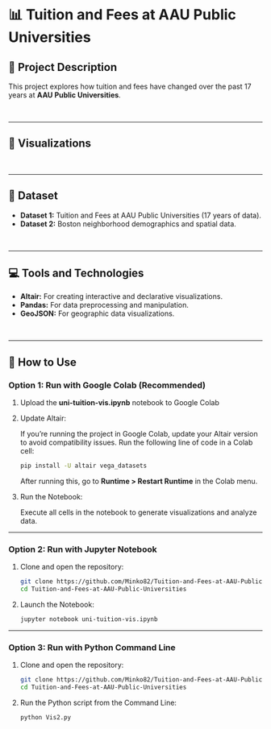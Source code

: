 # 📊 Tuition and Fees at AAU Public Universities

## 📝 **Project Description**

This project explores how tuition and fees have changed over the past 17 years at **AAU Public Universities**.

<br>

---
## 🎨 **Visualizations**


<br>

---
## **📂 Dataset**
- **Dataset 1:** Tuition and Fees at AAU Public Universities (17 years of data).
- **Dataset 2:** Boston neighborhood demographics and spatial data.


<br>

---

## 💻 Tools and Technologies
- **Altair:** For creating interactive and declarative visualizations.
- **Pandas:** For data preprocessing and manipulation.
- **GeoJSON:** For geographic data visualizations.

<br>

---


## 🚀 **How to Use**

### **Option 1: Run with Google Colab (Recommended)**
1. Upload the **uni-tuition-vis.ipynb** notebook to Google Colab
   
2. Update Altair:
   
   If you’re running the project in Google Colab, update your Altair version to avoid compatibility issues. Run the following line of code in a Colab cell:
   ```bash
   pip install -U altair vega_datasets
   ```

   After running this, go to **Runtime > Restart Runtime** in the Colab menu.

3. Run the Notebook:
   
   Execute all cells in the notebook to generate visualizations and analyze data.

---

### **Option 2: Run with Jupyter Notebook**
1. Clone and open the repository:  
   ```bash
   git clone https://github.com/Minko82/Tuition-and-Fees-at-AAU-Public-Universities.git
   cd Tuition-and-Fees-at-AAU-Public-Universities
   ```

2. Launch the Notebook:

   ```bash
   jupyter notebook uni-tuition-vis.ipynb
   ```
   
---

### **Option 3: Run with Python Command Line**

1. Clone and open the repository:  
   ```bash
   git clone https://github.com/Minko82/Tuition-and-Fees-at-AAU-Public-Universities.git
   cd Tuition-and-Fees-at-AAU-Public-Universities
   ```

2. Run the Python script from the Command Line:
   ```bash
   python Vis2.py
   ```
